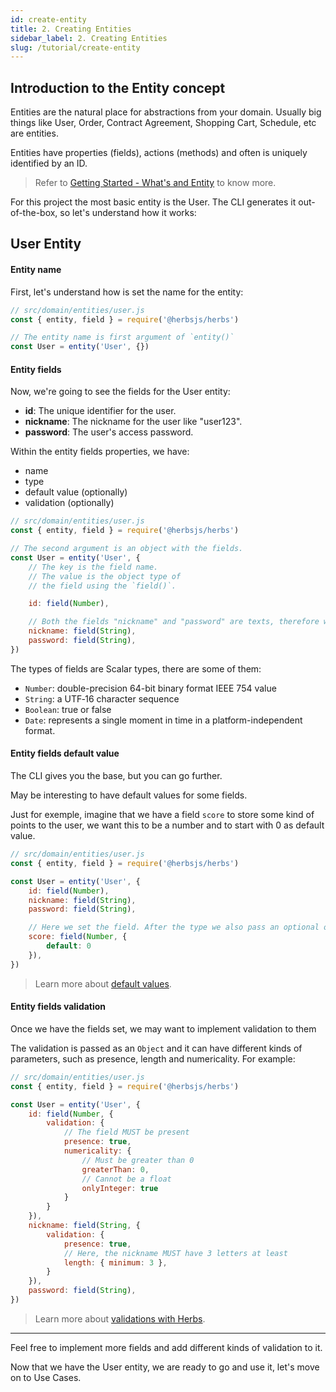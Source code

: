 ```yaml
---
id: create-entity
title: 2. Creating Entities
sidebar_label: 2. Creating Entities
slug: /tutorial/create-entity
---
```


## Introduction to the Entity concept

Entities are the natural place for abstractions from your domain. Usually big things like User, Order, Contract Agreement, Shopping Cart, Schedule, etc are entities.

Entities have properties (fields), actions (methods) and often is uniquely identified by an ID.

> Refer to [Getting Started - What's and Entity](/docs/entity/getting-started#whats-an-entity) to know more.

For this project the most basic entity is the User. The CLI generates it out-of-the-box, so let's understand how it works:

## User Entity

#### Entity name

First, let's understand how is set the name for the entity:

```js
// src/domain/entities/user.js
const { entity, field } = require('@herbsjs/herbs')

// The entity name is first argument of `entity()`
const User = entity('User', {})
```

#### Entity fields

Now, we're going to see the fields for the User entity:

- **id**: The unique identifier for the user.
- **nickname**: The nickname for the user like "user123".
- **password**: The user's access password.

Within the entity fields properties, we have:

- name
- type
- default value (optionally)
- validation (optionally)

```js
// src/domain/entities/user.js
const { entity, field } = require('@herbsjs/herbs')

// The second argument is an object with the fields.
const User = entity('User', {
    // The key is the field name.
    // The value is the object type of
    // the field using the `field()`.

    id: field(Number),

    // Both the fields "nickname" and "password" are texts, therefore we are using `String`.
    nickname: field(String),
    password: field(String),
})
```

The types of fields are Scalar types, there are some of them:

- `Number`: double-precision 64-bit binary format IEEE 754 value
- `String`: a UTF‐16 character sequence
- `Boolean`: true or false
- `Date`: represents a single moment in time in a platform-independent format.

#### Entity fields default value

The CLI gives you the base, but you can go further.

May be interesting to have default values for some fields.

Just for exemple, imagine that we have a field `score` to store some kind of points to the user, we want this to be a number and to start with 0 as default value.

```js
// src/domain/entities/user.js
const { entity, field } = require('@herbsjs/herbs')

const User = entity('User', {
    id: field(Number),
    nickname: field(String),
    password: field(String),

    // Here we set the field. After the type we also pass an optional object with the key default as 0.
    score: field(Number, {
        default: 0
    }),
})
```

> Learn more about [default values](/docs/entity/features#default-value).

#### Entity fields validation

Once we have the fields set, we may want to implement validation to them

The validation is passed as an `Object` and it can have different kinds of parameters, such as presence, length and numericality. For example:

```js
// src/domain/entities/user.js
const { entity, field } = require('@herbsjs/herbs')

const User = entity('User', {
    id: field(Number, {
        validation: {
            // The field MUST be present
            presence: true,
            numericality: {
                // Must be greater than 0
                greaterThan: 0,
                // Cannot be a float
                onlyInteger: true
            }
        }
    }),
    nickname: field(String, {
        validation: {
            presence: true,
            // Here, the nickname MUST have 3 letters at least
            length: { minimum: 3 },
        }
    }),
    password: field(String),
})
```

> Learn more about [validations with Herbs](/docs/entity/validation).

---

Feel free to implement more fields and add different kinds of validation to it.

Now that we have the User entity, we are ready to go and use it, let's move on to Use Cases.
